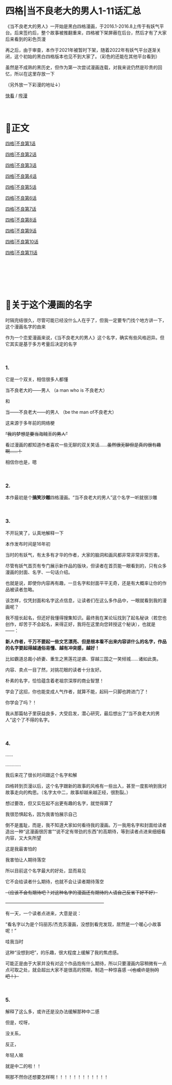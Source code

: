 # 四格|当不良老大的男人1-11话汇总


《当不良老大的男人》一开始是黑白四格漫画，于2016.1-2016.8上传于有妖气平台。后来签约后，整个故事被推翻重来，四格被下架屏蔽在后台，然后才有了大家后来看到的彩色页漫

再之后，由于审查，本作于2021年被暂时下架，随着2022年有妖气平台逐渐关闭，这个初始的黑白四格版本也见不到大家了。（彩色的还能在其他平台看到）

虽然是不成熟的黑历史，但作为第一次尝试漫画连载，对我来说仍然是珍贵的回忆，所以在这里存放一下

（另外放一下彩漫的地址↓）

[快看](https://www.kuaikanmanhua.com/web/topic/2490/) / [哔漫](https://manga.bilibili.com/detail/mc29521?from=manga_search)

&nbsp;

# 📕正文

[四格|不良第1话](https://northet.github.io/posts/%E4%B8%8D%E8%89%AF1/)

[四格|不良第2话](https://northet.github.io/posts/%E4%B8%8D%E8%89%AF2/)

[四格|不良第3话](https://northet.github.io/posts/%E4%B8%8D%E8%89%AF3/)

[四格|不良第4话](https://northet.github.io/posts/%E4%B8%8D%E8%89%AF4/)

[四格|不良第5话](https://northet.github.io/posts/%E4%B8%8D%E8%89%AF5/)

[四格|不良第6话](https://northet.github.io/posts/%E4%B8%8D%E8%89%AF6/)

[四格|不良第7话](https://northet.github.io/posts/%E4%B8%8D%E8%89%AF7/)

[四格|不良第8话](https://northet.github.io/posts/%E4%B8%8D%E8%89%AF8/)

[四格|不良第9话](https://northet.github.io/posts/%E4%B8%8D%E8%89%AF9/)

[四格|不良第10话](https://northet.github.io/posts/%E4%B8%8D%E8%89%AF10/)

[四格|不良第11话](https://northet.github.io/posts/%E4%B8%8D%E8%89%AF11/)


&nbsp;

&nbsp;

&nbsp;


# 🧐关于这个漫画的名字

时隔完结很久，尽管可能已经没什么人在乎了，但我一定要专门找个地方讲一下，这个漫画名字的由来

作为一个恋爱漫画来说，《当不良老大的男人》这个名字，确实有些风格迥异。但它其实是基于多方考量后决定的名字

&nbsp;



### 1.
它是一个双关，相信很多人都懂

当不良老大的——男人 （a man who is 不良老大）

和

当——不良老大——的男人 （be the man of不良老大）

这来源于多年前的网络梗

~~“我的梦想是要当海贼王的男人”~~

看过漫画的都知道作者喜欢一些无聊的双关笑话……~~虽然很无聊但是真的很有趣啊……！~~

相信你也是，嗯



&nbsp;

### 2.
本作最初是个**搞笑沙雕**四格漫画。“当不良老大的男人”这个名字一听就很沙雕

&nbsp;

### 3.
不开玩笑了，认真地解释一下

本作发布时间是16年初

当时的有妖气，有太多有才华的作者，大家的脑洞和画风都非常非常非常厉害。

尽管有妖气首页有专门展示新作品的版块，但读者在首页能一眼看到的，只有众多漫画的封面、名字、一句话介绍。

也就是说，即使你内容再有趣，一旦名字和封面平平无奇，还是有大概率让你的作品被读者忽略。

该怎样，仅凭封面和名字这点信息，让读者们在这么多作品中，一眼就看到我的漫画呢？

我不擅长起名，但还好我懂得搜集知识。最终我在某论坛找到了起名秘诀（若您也创作，却苦于不会起名，来得正好，我将在这里向您转授这个秘诀），也就是——：

**新人作者，千万不要起一些文艺漂亮、但是根本看不出来内容讲什么的名字，作品的名字要起得越通俗易懂、越有冲突感，越好！**

比如霸道总裁小娇妻、重生之黑莲花逆袭、穿越三国之一笑倾城……诸如此类。

内容、卖点一目了然，对挑花眼的读者十分友好。

朴素的名字，恰恰蕴含着老祖宗深厚的商业智慧！

学会了这招，你也能变成人气作者，就算不能，起码一只脚也跨进门了！

你学会了吗？！

我从那篇帖子里获益良多，大受启发，潜心研究，最后想出了“当不良老大的男人”这个了不得的名字。

&nbsp;

### 4.
……

…………

我后来花了很长时间跟这个名字和解

四格转到页漫以后，这个名字跟新的故事的风格有一些出入，甚至一度影响到我对故事走向的构思。（名字太中二，故事却越来越正经，很割裂。）

想过要改，但又实在起不出更有趣的名字，就觉得算了

我很恐惧起名，因为我害怕展示自己

倒不是羞耻，而是，我不知道大家如何看待我的漫画。万一我用名字和封面给读者造出一种“这漫画很厉害”“说不定有带劲的东西”的高期待，等到读者点进来细细看内容，又大失所望

这是我最害怕的

我害怕让人期待落空

所以目前这个名字最大的好处，显而易见

它不会给读者什么期待，也就不会让读者期待落空

~~（应该不会有期待吧？对这种名字的漫画还有期待的人请自己反省下好不好）~~

——————————————————————

有一天，一个读者点进来，大意是说：

“看名字以为是个玛丽苏/杰克苏漫画，没想到看完发现，居然是一个暖心小故事呢！”

哇我当时

这种“没想到吧”，的乐趣，很大程度上缓解了我的焦虑感。

可能正是由于大家并没有对这个作品抱有什么期待，所以只要漫画内容稍微有一点点可取之处，就会超出大家不是很高的预期，制造一种惊喜感
~~（也或许是别的吧！）~~

&nbsp;


### 5.
解释了这么多，或许还是没办法缓解那种中二感

但是，哎呀，

没关系，

反正，

年轻人嘛

就是中二的啦！！

啊那不然你还想要怎样啊！！！！！！！！！！！！

